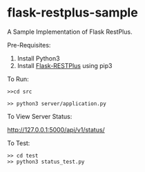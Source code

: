 # flask-restplus-sample
A Sample Implementation of Flask RestPlus.

Pre-Requisites:

1. Install Python3
2. Install [Flask-RESTPlus](https://flask-restplus.readthedocs.io/en/stable/) using pip3


To Run:
```
>>cd src

>> python3 server/application.py
```

To View Server Status:

http://127.0.0.1:5000/api/v1/status/

To Test:
```
>> cd test
>> python3 status_test.py
```
